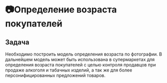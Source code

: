 # 📷Определение возраста покупателей

## Задача
Необходимо построить модель определения возраста по фотографии. 
В дальнейшем модель может быть использована в супермаркетах для определения возраста покупателей с целью контроля продавцов при продаже алкоголя и табачных изделий, а так же для более персонифицированных предложений товаров.